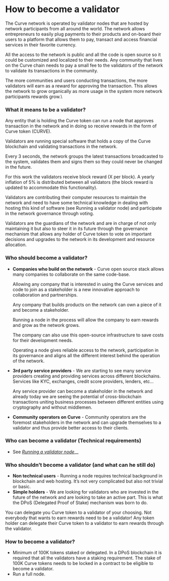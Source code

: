 # How to become a validator

The Curve network is operated by validator nodes that are hosted by network participants from all around the world. The network allows entrepreneurs to easily plug payments to their products and on-board their users to a platform that allows them to pay, transact and access financial services in their favorite currency.

All the access to the network is public and all the code is open source so it could be customized and localized to their needs. Any community that lives on the Curve chain needs to pay a small fee to the validators of the network to validate its transactions in the community.

The more communities and users conducting transactions, the more validators will earn as a reward for approving the transaction. This allows the network to grow organically as more usage in the system more network participants rewards grow.\\

### What it means to be a validator?

Any entity that is holding the Curve token can run a node that approves transaction in the network and in doing so receive rewards in the form of Curve token (CURVE).

Validators are running special software that holds a copy of the Curve blockchain and validating transactions in the network.

Every 3 seconds, the network groups the latest transactions broadcasted to the system, validates them and signs them so they could never be changed in the future.

For this work the validators receive block reward (X per block). A yearly inflation of 5% is distributed between all validators (the block reward is updated to accommodate this functionality).

Validators are contributing their computer resources to maintain the network and need to have some technical knowledge in dealing with hosting this kind of software (see Running a validator node) and participate in the network governance through voting.

Validators are the guardians of the network and are in charge of not only maintaining it but also to steer it in its future through the governance mechanism that allows any holder of Curve token to vote on important decisions and upgrades to the network in its development and resource allocation.

### Who should become a validator?

*   **Companies who build on the network** - Curve open source stack allows many companies to collaborate on the same code-base.

    Allowing any company that is interested in using the Curve services and code to join as a stakeholder is a new innovative approach to collaboration and partnerships.

    Any company that builds products on the network can own a piece of it and become a stakeholder.

    Running a node in the process will allow the company to earn rewards and grow as the network grows.

    The company can also use this open-source infrastructure to save costs for their development needs.

    Operating a node gives reliable access to the network, participation in its governance and aligns all the different interest behind the operation of the network.
*   **3rd party service providers** - We are starting to see many service providers creating and providing services across different blockchains. Services like KYC, exchanges, credit score providers, lenders, etc…

    Any service provider can become a stakeholder in the network and already today we are seeing the potential of cross-blockchain transactions uniting business processes between different entities using cryptography and without middlemen.
* **Community operators on Curve** - Community operators are the foremost stakeholders in the network and can upgrade themselves to a validator and thus provide better access to their clients.

### Who can become a validator (Technical requirements)

* See [_Running a validator node_](https://github.com/Curvenetwork/CurveCoinNetwork/tree/master/node-example)\_\_

### Who shouldn’t become a validator (and what can he still do)

* **Non technical users** - Running a node requires technical background in blockchain and web hosting. It’s not very complicated but also not trivial or basic.
* **Simple holders** - We are looking for validators who are invested in the future of the network and are looking to take an active part. This is what the DPoS (Delegated Proof of Stake) mechanism was born to do.

You can delegate you Curve token to a validator of your choosing. Not everybody that wants to earn rewards need to be a validator! Any token holder can delegate their Curve token to a validator to earn rewards through the validator.

### How to become a validator?

* Minimum of 100K tokens staked or delegated. In a DPoS blockchain it is required that all the validators have a staking requirement. The stake of 100K Curve tokens needs to be locked in a contract to be eligible to become a validator.
* Run a full node.
